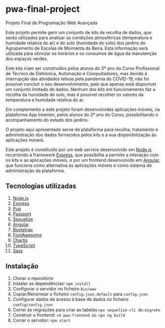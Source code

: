 # pwa-final-project
Projeto Final de Programação Web Avançada

Este projeto permite gerir um conjunto de kits de recolha de dados, que serão
utilizados para analisar as condições atmosféricas (temperatura e humidade
relativa do ar) e do solo (humidade do solo) dos jardins do Agrupamento de 
Escolas de Moimenta da Beira. Esta informação será utilizada para otimizar os
horários e os consumos de água da manutenção dos espaços verdes.

Este kits iriam ser construídos pelos alunos do 3º ano do Curso Profissional de
Técnico de Eletrónica, Automação e Compuitadores, mas devido à interrupção das
atividades letivas pela pandemia do COVID-19, não foi possível concluir o seu
desenvolvimento, pelo que apenas está disponível um conjunto limitado de dados.
Nenhum dos kits em funcionamento faz a recolha da humidade do solo,
mas é possível recolher os valores da temperatura e humidade relativa do ar.

Em complemento a este projeto foram desenvolvidas aplicações móveis, na
plataforma App Inventor, pelos alunos do 2º ano do Curso, possibilitando o
acompanhamento do estado dos jardins.

O projeto aqui apresentado serve de plataforma para recolha, tratamento e 
administração dos dados fornecidos pelos kits e a sua disponibilização às
aplicações móveis.

Este projeto é constituído por um web service desenvolvido em
[Node.js](https://nodejs.org/) recorrendo à framework
 [Express](https://expressjs.com/), que possibilita a permite a interação com
 os kits e as aplicações móveis, e por um frontend desenvolvido em
 [Angular](https://angular.io/), que funciona como alternativa às aplicações
 móveis e como sistema de administração da plataforma.

## Tecnologias utilizadas
1. [Node.js](https://nodejs.org/)
1. [Express](https://expressjs.com/)
1. [Pug](https://pugjs.org/)
1. [Passport](http://www.passportjs.org/)
1. [Sequelize](https://sequelize.org/)
1. [Angular](https://angular.io/)
1. [Bootstrap](https://getbootstrap.com/)
1. [FontAwesome](https://fontawesome.com/)
1. [Chartjs](https://www.chartjs.org/)
1. [TypeScript](https://www.typescriptlang.org/)
1. [Sass](https://sass-lang.com/)

## Instalação

1. Clonar o repositório
1. Instalar as dependências: `npm install`
1. Configurar o servidor no ficheiro `bin/www`
1. Copiar/Renomear o ficheiro `config.json.default` para `config.json`
1. Configurar dados de acesso à base de dados no ficheiro `config/config.json`
1. Correr as migrações para criar as tabelas `npx sequelize-cli db:migrate`
1. Construir o frontend: `cd pwa-frontend && npx ng build`
1. Correr o servidor: `npm start`
